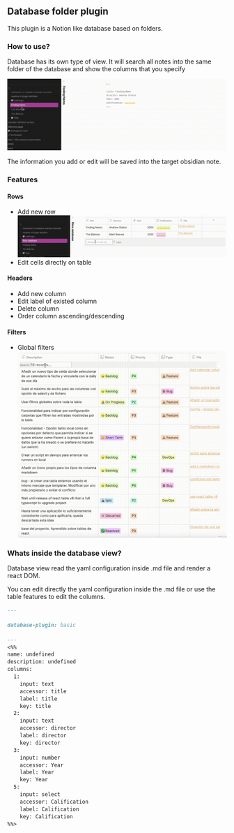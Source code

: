 ## Database folder plugin
This plugin is a Notion like database based on folders.

### How to use?
Database has its own type of view. It will search all notes into the same folder of the database and show the columns that you specify

![TablePresentation.gif](docs/resources/TablePresentation.gif)

The information you add or edit will be saved into the target obsidian note.

### Features
#### Rows
- Add new row
![AddNewRow.gif](docs/resources/AddNewRow.gif)
- Edit cells directly on table
#### Headers
- Add new column
- Edit label of existed column
- Delete column
- Order column ascending/descending
#### Filters
- Global filters
![GlobalFilter.gif](docs/resources/GlobalFilter.gif)

### Whats inside the database view?
Database view read the yaml configuration inside .md file and render a react DOM.

You can edit directly the yaml configuration inside the .md file or use the table features to edit the columns.
```markdown
---

database-plugin: basic

---
<%%
name: undefined
description: undefined
columns:
  1:
    input: text
    accessor: title
    label: title
    key: title
  2:
    input: text
    accessor: director
    label: director
    key: director
  3:
    input: number
    accessor: Year
    label: Year
    key: Year
  5:
    input: select
    accessor: Calification
    label: Calification
    key: Calification
%%>
```